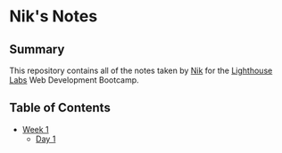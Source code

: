 # Nik's Notes
## Summary

This repository contains all of the notes taken by [Nik](https://github.com/nsofianos) for the [Lighthouse Labs](https://www.lighthouselabs.ca/?gclid=EAIaIQobChMI2Jeoz-L85wIV1BZ9Ch2iHwOzEAAYASAAEgL2d_D_BwE) Web Development Bootcamp.

## Table of Contents
* [Week 1](/Week_1)
  * [Day 1](/Week_1/Day_1)
